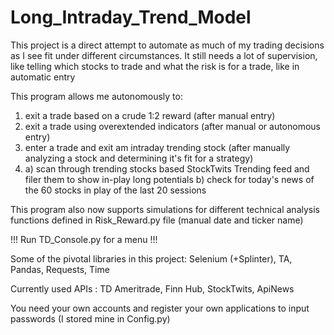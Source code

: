 # Long_Intraday_Trend_Model

This project is a direct attempt to automate as much of my trading decisions as I see fit under different circumstances. It still needs a lot of supervision, like telling which stocks to trade and what the risk is for a trade, like in automatic entry

This program allows me autonomously to:
1) exit a trade based on a crude 1:2 reward (after manual entry)
2) exit a trade using overextended indicators (after manual or autonomous entry)
3) enter a trade and exit am intraday trending stock (after manually analyzing a stock and determining it's fit for a strategy)
4) a) scan through trending stocks based StockTwits Trending feed and filer them to show in-play long potentials
   b) check for today's news of the 60 stocks in play of the last 20 sessions

This program also now supports simulations for different technical analysis functions defined in Risk_Reward.py file (manual date and ticker name)

!!! Run TD_Console.py for a menu !!!

Some of the pivotal libraries in this project: Selenium (+Splinter), TA, Pandas, Requests, Time 

Currently used APIs : TD Ameritrade, Finn Hub, StockTwits, ApiNews

You need your own accounts and register your own applications to input passwords (I stored mine in Config.py)
